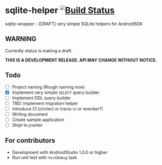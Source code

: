 # sqlite-helper [![Build Status](https://travis-ci.org/ichigotake/android-sqlite-helper.svg)](https://travis-ci.org/ichigotake/android-sqlite-helper)

sqlite-wrapper - [DRAFT] very simple SQLite helpers for AndroidSDK

## WARNING

Currently status is making a draft.

**THIS IS A DEVELOPMENT RELEASE. API MAY CHANGE WITHOUT NOTICE.**

## Todo

- [ ] Project naming (Rough naming now)
- [x] Implement very simple `SELECT` query builder
- [ ] Implement DDL query builder
- [ ] TBD: Implement migration helper
- [ ] Introduce CI (circleci or travis-ci or wrecker?)
- [ ] Writing document
- [ ] Create sample application
- [ ] Shipt to jcenter

## For contributors

- Development with AndroidStudio 1.0.0 or higher
- Run unit test with `testDebug` task
